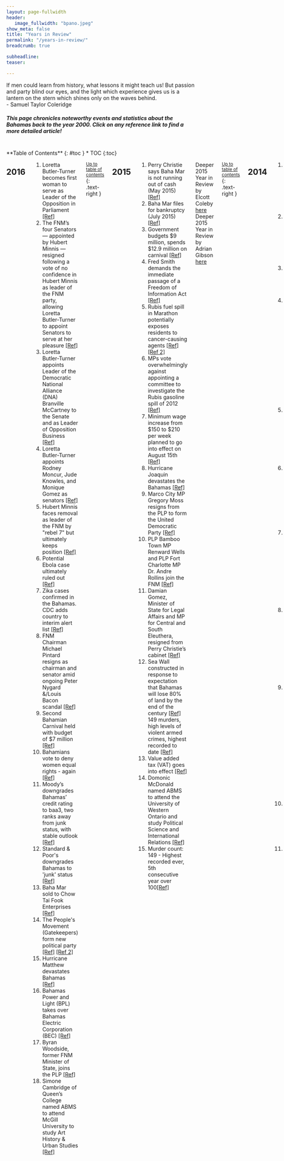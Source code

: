 ```yaml
---
layout: page-fullwidth
header:
   image_fullwidth: "bpano.jpeg"
show_meta: false
title: "Years in Review"
permalink: "/years-in-review/"
breadcrumb: true

subheadline: 
teaser:

---
```

>
If men could learn from history, what lessons it might teach us! But passion and party blind our eyes, and the light which experience gives us is a lantern on the stern which shines only on the waves behind.
<br/>- Samuel Taylor Coleridge

<h5>This page chronicles noteworthy events and statistics about the Bahamas back to the year 2000. Click on any reference link to find a more detailed article!</h5>
<br/>
<div class="row">
<div class="medium-4 medium-push-8 columns" markdown="1">
<div class="panel radius" markdown="1">
**Table of Contents**
{: #toc }
*  TOC
{:toc}
</div>
</div><!-- /.medium-4.columns -->

<div class="medium-8 medium-pull-4 columns" markdown="1">

## 2016

1. Loretta Butler-Turner becomes first woman to serve as Leader of the Opposition in Parliament [[Ref]][79]
2. The FNM’s four Senators — appointed by Hubert Minnis — resigned following a vote of no confidence in Hubert Minnis as leader of the FNM party, allowing Loretta Butler-Turner to appoint Senators to serve at her pleasure [[Ref]][79]
3. Loretta Butler-Turner appoints Leader of the Democratic National Alliance (DNA) Branville McCartney to the Senate and as Leader of Opposition Business [[Ref]][79]
4. Loretta Butler-Turner appoints Rodney Moncur, Jude Knowles, and Monique Gomez as senators [[Ref]][79]
5. Hubert Minnis faces removal as leader of the FNM by "rebel 7" but ultimately keeps position [[Ref]][78]
6. Potential Ebola case ultimately ruled out [[Ref]][1]
7. Zika cases confirmed in the Bahamas. CDC adds country to interim alert list [[Ref]][2]
8. FNM Chairman Michael Pintard resigns as chairman and senator amid ongoing Peter Nygard &/Louis Bacon scandal [[Ref]][3]
9. Second Bahamian Carnival held with budget of $7 million [[Ref]][4]
10. Bahamians vote to deny women equal rights - again [[Ref]][5]
11. Moody’s downgrades Bahamas’ credit rating to baa3, two ranks away from junk status, with stable outlook [[Ref]][6]
12. Standard & Poor's downgrades Bahamas to 'junk' status [[Ref]][80]
13. Baha Mar sold to Chow Tai Fook Enterprises [[Ref]][81]
14. The People's Movement (Gatekeepers) form new political party [[Ref]][82] [[Ref 2]][83]
15. Hurricane Matthew devastates Bahamas [[Ref]][62]
16. Bahamas Power and Light (BPL) takes over Bahamas Electric Corporation (BEC) [[Ref]][63]
17. Byran Woodside, former FNM Minister of State, joins the PLP [[Ref]][64]
18. Simone Cambridge of Queen’s College named ABMS to attend McGill University to study Art History & Urban Studies [[Ref]][35]

<small markdown="1">[Up to table of contents](#toc)</small>
{: .text-right }

## 2015

1. Perry Christie says Baha Mar is not running out of cash (May 2015) [[Ref]][7]
2. Baha Mar files for bankruptcy (July 2015) [[Ref]][8]
3. Government budgets $9 million, spends $12.9 million on carnival [[Ref]][9]
4. Fred Smith demands the immediate passage of a Freedom of Information Act [[Ref]][55]
5. Rubis fuel spill in Marathon potentially exposes residents to cancer-causing agents [[Ref]][65] [[Ref 2]][66]
6. MPs vote overwhelmingly against appointing a committee to investigate the Rubis gasoline spill of 2012 [[Ref]][67]
7. Minimum wage increase from $150 to $210 per week planned to go into effect on August 15th [[Ref]][68]
8. Hurricane Joaquin devastates the Bahamas [[Ref]][69]
9. Marco City MP Gregory Moss resigns from the PLP to form the United Democratic Party [[Ref]][52]
10. PLP Bamboo Town MP Renward Wells and PLP Fort Charlotte MP Dr. Andre Rollins join the FNM [[Ref]][56]
11. Damian Gomez, Minister of State for Legal Affairs and MP for Central and South Eleuthera, resigned from Perry Christie’s cabinet [[Ref]][53]
12. Sea Wall constructed in response to expectation that Bahamas will lose 80% of land by the end of the century [[Ref]][54]
149 murders, high levels of violent armed crimes, highest recorded to date [[Ref]][1]
13. Value added tax (VAT) goes into effect [[Ref]][70]
14. Domonic McDonald named ABMS to attend the University of Western Ontario and study Political Science and International Relations [[Ref]][35]
15. Murder count: 149 - Highest recorded ever, 5th consecutive year over 100[[Ref]][10]

Deeper 2015 Year in Review by Elcott Coleby [here][57]
Deeper 2015 Year in Review by Adrian Gibson [here][58]

<small markdown="1">[Up to table of contents](#toc)</small>
{: .text-right }

## 2014

1. Baha Mar announces it will not be ready to open in December as planned [[Ref]][8]
2. Moody’s downgrades Bahamas’ credit rating to baa2 and changes outlook to stable [[Ref]][6]
3. Groups unite for freedom of information rally [[Ref]][11]
4. Audit reveals $10 million deficit in pharmacy inventory between the physical count and what was reflected on the Princess Margaret Hospital information systems [[Ref]][12]
5. Resolution passes in House to borrow $16.1 million to transition COB to university status [[Ref]][12]
6. Dr. Hubert Minnis defeats Loretta Butler-Turner to retain leadership of the FNM [[Ref]][71]
7. Gabrielle Moss from XYZ named ABMS to attend Johns Hopkins University and study Applied Mathematics [[Ref]][35]
8. Princess Margaret Hospital reports 40 more rape cases in 2013 than Royal Bahamas Police Force reports. [[Ref]][13]
9. Princess Margaret Hospital reports 519 shot or stabbed in 2013 while Royal Bahamas Police Force reports 10 attempted murders. Accuracy of RBPF statistics questioned. [[Ref]][14]
10. Highest recorded crime rate ever - last was 2013 [[Ref needed]][#]
12. Murder count: 122 - Third highest murder rate among 13 Caribbean countries again [[Ref]][15] [[Ref2]][51]

<small markdown="1">[Up to table of contents](#toc)</small>
{: .text-right }

## 2013

1. Referendum to legalize gambling and establish national lottery defeated after at least $1.5 million spent on advertising for a yes vote [[Ref]][16]
* Why referendums are a terrible way to do anything* [[Ref]][73]
3. Final stage of airport reconstruction completed [[Ref]][28]
4. Perry Christie refuses to answer whether Lyford Cay billionaire, Peter Nygard, donated money to the PLP, Peter states he has [[Ref]][17]
5. Several PLP MPs filmed at private meeting with Peter Nygard [[Ref]][18]
6. The Royal Bahamas Defense Force refuses to investigate claims that one of its officers raped and impregnated a 24 year old Cuban woman while at the Carmichael Road Detention Center. They had just completed an investigation into claims its officers beat male Cuban detainees. [[Ref]][19]
7. Value Added Tax discussed for implementation in 2014 [[Ref]][20]
8. Shannon Butler from Queen’s College named ABMS to attend St. Andrew’s University and study Medicine [[Ref]][35]
11. Highest recorded crime rate ever - last was 2012 [[Ref needed]][#]
12. Murder count: 119 - Third highest murder rate among 13 Caribbean countries[[Ref]][15]

Deeper 2013 Year in Review by Bahama Pundit [here][60]

<small markdown="1">[Up to table of contents](#toc)</small>
{: .text-right }

## 2012 - Election Year

1. PLP wins election in landslide with 29/38 seats, the same number of seats they won in the 2002 election [[Ref]][21]
2. Hubert Ingraham resigns as FNM party leader and as MP [[Ref]][22]
3. Dr. Hubert Minnis wins unopposed to be new FNM party leader [[Ref]][23]
4. Limited overseas voting becomes available [[Ref]][24]
5. National debt stands at $5 billion - 50% of GDP. [[Ref]][72]
6. Unemployment nationwide is 15.9% [[Ref]][73]
7. Moody’s downgrades Bahamas’ credit rating to baa1 with negative outlook [[Ref]][6]
8. Hurricane Sandy devastates the Bahamas. [[Ref]][74]
9. Rubis gasoline spill of 2012 (*info on this spill) [[Ref needed]][#]
10. Theophilus Moss from St. Augustine’s College named ABMS to attend Johns Hopkins University and study Mechanical Engineering [[Ref]][35]
11. Highest recorded crime rate ever - last was 2011 [[Ref needed]][#]
12. Murder count: 111 - First decrease since 2008, second consecutive year over 100, 26% unsolved by the end of the year [[Ref]][25]
13. 97 rapes recorded across the Bahamas - 12 (additional) attempted, and 167 (additional) statutory [[Ref]][25]

Deeper 2012 Year in Review by Bahamas B2B [here][59]

<small markdown="1">[Up to table of contents](#toc)</small>
{: .text-right }

## 2011

1. BTC privatization finalized with sale of 51% of shares to Cable & Wireless Communications (CWC) [[Ref]][30]
2. Branville McCartney resigns from the FNM and forms the DNA [[Ref]][26]
3. New sport stadium to be constructed via financial assistance from the Chinese government will be top-knotch sporting facility [[Ref]][27]
4. Moody’s revises Bahamas outlook from stable to negative [[Ref]][6]
5. First stage of airport reconstruction completed [[Ref]][28]
6. Hurricane Irene devastates Bahamas [[Ref]][75]
7. Jamia Moss from St. Augustine’s College named ABMS to attend the College of St. Benedict and study Biochemistry and Spanish [[Ref]][35]
8. Highest recorded crime rate ever - last was 2010 [[Ref needed]][#]
9. Murder count: 127 - Highest recorded to date and ~50% were unsolved by the end of the year [[Ref]][29]
10. 107 rapes recorded across the Bahamas - 84 on New Providence, 28 (additional) attempted, and 179 (additional) statutory rapes  [[Ref]][29]

<small markdown="1">[Up to table of contents](#toc)</small>
{: .text-right }

## 2010

1. Clifford Bowe named ABMS to attend Georgia Institute of Technology [[Ref]][35]
2. Highest recorded crime rate ever - last was 2009 [[Ref needed]][#]
3. Murder count: 94 - Highest recorded to date and 5th highest among 15 caribbean countries at that time [[Ref]][29]
4. 54 rapes recorded on New Providence [[Ref]][1]

<small markdown="1">[Up to table of contents](#toc)</small>
{: .text-right }

## 2009

1. Marital rape bill put forward by FNM but withdrawn due to public criticism [[Ref needed]][36]
2. New Providence Road Improvement Project begins with a budget of $60 million and a timeline of 33.5 months. 
* It would be completed after 48 months at over $240 million, four times the original amount [[Ref]][37]
3. Jenna Chaplin named ABMS to attend University of The Pacific and study Fine Arts and Psychology [[Ref]][35]
4. Highest recorded crime rate ever - last was 2008 [[Ref needed]][#]
5. Murder count: 87 - Highest recorded to date [[Ref]][40]

<small markdown="1">[Up to table of contents](#toc)</small>
{: .text-right }

## 2008

1. The 2008 global financial crisis begins which will drastically affect nearly every country on Earth - potentially the worst financial crisis since the Great Depression[[Ref]][41]
2. Hurricane Hanna devastates the Bahamas. [[Ref]][75]
3. Genymphas Higgs named ABMS to attend Drexel University and study Biomedical Engineering [[Ref]][35]
4. Highest recorded crime rate ever - last was 2007 [[Ref needed]][#]
5. Murder count: 72 [[Ref]][40]

<small markdown="1">[Up to table of contents](#toc)</small>
{: .text-right }

## 2007 - Election Year

1. FNM wins election and inherits ~$8 million in budget surplus - which will turn into a $600 million deficit by 2012 [[Ref]][42] [[Ref 2]][76]
2. Plans for Baha Mar announced [[Ref]][8]
3. Lisa Rodgers from St. Andrews named ABMS to attend Brown University and study Education [[Ref]][35]
4. Highest recorded crime rate ever - last was 2006 [[Ref needed]][#]
5. Murder count: 78 - Highest recorded to date [[Ref]][40]

<small markdown="1">[Up to table of contents](#toc)</small>
{: .text-right }

## 2006

1. Kyle Chea named ABMS to attend Vassar College to study Medicine and Foreign Languages [[Ref]][35]
2. Highest crime rate ever! [[Ref needed]][#]
3. Murder count: 60 [[Ref]][40]

<small markdown="1">[Up to table of contents](#toc)</small>
{: .text-right }

## 2005

1. Hurricane Katrina and Wilma devastates the Bahamas. [[Ref]][1]
2. Andrea Culmer named ABMS to attend McGill University to study Chemistry / Medicine [[Ref]][35]
3. Highest recorded crime rate ever - last was 2004 [[Ref needed]][#]
4. Murder count: 50 [[Ref]][40]

<small markdown="1">[Up to table of contents](#toc)</small>
{: .text-right }

## 2004

1. Hurricane Frances and Hurricane Jeanne [[Ref]][45]
2. Sharelle Ferguson named ABMS to attend Harvard University and study Social Studies [[Ref]][35]
3. Highest recorded crime rate ever - last was 2002 [[Ref needed]][#]
4. Murder count: 44 [[Ref]][40]

<small markdown="1">[Up to table of contents](#toc)</small>
{: .text-right }

## 2003

1. Moody’s changes Bahamas’ A3 rating outlook from positive to stable [[Ref]][6]
2. Sebastian Hutchinson named ABMS to attend the University of Pennsylvania and study Finance and Accounting [[Ref]][35]
3. Murder count: 50 [[Ref]][40]

<small markdown="1">[Up to table of contents](#toc)</small>
{: .text-right }

## 2002 - Election Year

1. The PLP wins the election in a landslide, defeating the governing FNM [[Ref]][47]
2. Bahamians vote to deny women equal rights [[Ref]][46]
3. Moody’s changes Bahamas’ A3 rating outlook from stable to positive [[Ref]][2]
4. Dr. Peter Blair from St. Andrew’s named ABMS to attend Duke University and study Physics and Mathematics [[Ref]][35]
5. Highest recorded crime rate ever! [[Ref needed]][#]
6. Murder count: 52 [[Ref]][40]

Deeper 2002 Year in Review [here][61]

<small markdown="1">[Up to table of contents](#toc)</small>
{: .text-right }

## 2001

1. The September 11 terrorist attack occurs and consequent measures increase the difficulty of traveling to the US [[Ref]][48]
2. Moody’s changes Bahamas’ A3 rating outlook from positive to stable [[Ref]][6]
3. Hurricane Michelle hits the Bahamas [[Ref]][77]
4. Murder count: 43 [[Ref]][40]

<small markdown="1">[Up to table of contents](#toc)</small>
{: .text-right }

##  2000

1. Ricardo Davis named All Bahamas Merit Scholar (ABMS) to attend Queen’s University and study Biochemistry [[Ref]][35]
2. Murder count: 73 [[Ref]][40]

<small markdown="1">[Up to table of contents](#toc)</small>
{: .text-right }

### Acronyms

FNM: Free National Movement
<br/>PLP: Political Liberal Party
<br/>MP: Memeber of Parliament
<br/>BPL: Bahamas Power & Light
<br/>BEC: Bahamas Electrical Corporation
<br/>BTC: Bahamas Telecommunications Company
<br/>CDC: Centers for Disease Control and Prevention

<small markdown="1">[Up to table of contents](#toc)</small>
{: .text-right }

</div><!-- /.medium-8.columns -->
</div><!-- /.row -->

<!-- 2016 -->
[1]: http://www.jamaicaobserver.com/news/Ebola-scare-after-patient-returns-to-Bahamas-from-South-Africa
[2]: http://www.tribune242.com/news/2016/aug/10/breaking-news-first-zika-case-confirmed-bahamas/
[3]: http://www.bahamaslocal.com/newsitem/148274/Michael_Pintard_resigns.html
[4]: http://www.thenassauguardian.com/news/64065-pm-defends-carnival-spending
[5]: http://en.wikipedia.org/wiki/Bahamian_constitutional_referendum,_2016
[62]: http://www.cbsnews.com/news/hurricane-matthew-tears-through-the-bahamas/
[63]: http://www.tribune242.com/news/2016/oct/31/insight-bpl-and-bec-siamese-twins-electric-power/
[64]: http://www.bahamaslocal.com/newsitem/144040/Former_FNM_Minister_joins_the_PLP.html
[78]: http://www.tribune242.com/news/2016/dec/07/breaking-news-hubert-minnis-removed-leader-opposit/
[79]: http://www.thebahamasweekly.com/publish/bahamas_social_political_gender_activist_human%20rights/Disappointment_in_Butler-Turner_s_Senate_Appointments51819.shtml
[80]: http://www.tribune242.com/news/2016/dec/21/standard-poors-downgrades-bahamas-junk-status/
[81]: http://www.tribune242.com/news/2016/dec/12/pm-confirms-sale-baha-mar-chow-tai-fook-enterprise/
[82]: http://www.thenassauguardian.com/news/67879-gatekeepers-forms-political-party
[83]: http://www.thenassauguardian.com/opinion/letters/70183-gatekeepers-10-point-plan-for-the-bahamas

<!-- 2015 -->
[6]: https://www.moodys.com/credit-ratings/Bahamas-Government-of-credit-rating-600010326
[7]: http://www.bahamaslocal.com/newsitem/126092/PM_Baha_Mar_not_running_out_of_cash.html
[8]: http://www.hotelnewsnow.com/Articles/27571/Tracking-Baha-Mars-development-trek
[9]: http://www.bahamaslocal.com/newsitem/131596/Junkanoo_carnival_and_how_we_define_success.html
[10]: http://www.osac.gov/pages/ContentReportDetails.aspx?cid=19192
[52]: http://www.bahamaslocal.com/newsitem/139917/Moss_forms_the_United_Democratic_Party.html
[53]: http://www.bahamaslocal.com/newsitem/141562/Leaving_Perry_Christie.html
[54]: http://www.juancole.com/2015/05/bahamas-century-climate.html
[55]: http://www.bahamaslocal.com/newsitem/124769/Smith_demands_FOIA_right_now.html
[56]: http://www.bahamaslocal.com/newsitem/138460/Wells_and_Rollins_join_the_FNM.html
[65]: http://www.bahamaslocal.com/newsitem/124538/Cash_Rubis_teachable_moment_could_ruin_peoples_lives.html
[67]: http://www.bahamaslocal.com/newsitem/124994/MPs_reject_bid_for_Rubis_leak_probe.html
[68]: http://www.bahamaslocal.com/newsitem/130994/Minimum_wage_increase_set_for_Aug_15.html
[69]: http://weather.com/safety/hurricane/news/hurricane-joaquin-bahamas-impacts
[70]: http://www.tribune242.com/news/2015/jul/16/bahamas-only-now-seeing-real-vat-effect/

<!-- 2014 -->
[11]: http://www.bahamaslocal.com/newsitem/100442/Groups_to_unite_for_Freedom_of_Information_rally.html
[12]: http://www.tribune242.com/news/2014/oct/08/lightbourn-quizzes-govt-10m-missing-drugs/
[13]: http://www.tribune242.com/news/2014/feb/06/hospital-reports-show-40-more-rapes-police-statist/
[14]: http://www.tribune242.com/news/2014/feb/06/police-crime-figures-doubt/
[15]: http://www.osac.gov/pages/ContentReportDetails.aspx?cid=17138
[71]: http://www.tribune242.com/news/2014/nov/21/fnm-convention-dr-hubert-minnis-wins-party-leaders/

<!-- 2013 -->
[16]: http://en.wikipedia.org/wiki/Bahamian_gambling_referendum,_2013
[17]: http://www.tribune242.com/news/2013/jul/18/christie-i-cant-reveal-who-donated-to-election/ 
[18]: http://www.tribune242.com/news/2013/jul/15/government-silent-over-nygard-questions/
[19]: http://www.tribune242.com/news/2013/sep/04/defence-force-wont-investigate-cuban-womans-rape-c/
[20]: http://www.thenassauguardian.com/index.php?option=com_content&id=39262:a-look-at-the-proposed-vat-system&Itemid=86

<!-- 2012 -->
[21]: http://en.wikipedia.org/wiki/Bahamian_general_election,_2012
[22]: http://www.paradisebahamas.com/articles.php?cmd=view&id=119
[23]: http://www.bahamaslocal.com/newsitem/50249/NEW_FNM_Leader__HON_DR_Hubert_A_Minnis.html
[24]: http://www.bahamaslocal.com/newsitem/41991/Overseas_Voter_Registration_Now_Open.html
[25]: https://www.osac.gov/pages/ContentReportDetails.aspx?cid=13516
[72]: http://www.tribune242.com/news/2012/may/31/national-debt-to-exceed-5bn-by-mid-2013/
[73]: http://jonesbahamas.com/unemployment-up/
[74]: http://www.theguardian.com/world/2012/oct/26/hurricane-sandy-batters-bahamas

<!-- 2011 -->
[26]: http://www.bahamaslocal.com/newsitem/17954/Branville_McCartney_resigns_from_FNM.html
[27]: http://www.bahamaslocal.com/newsitem/25037/PM_new_stadium_is_a_top_notch_sporting_facility.html
[28]: http://en.wikipedia.org/wiki/Lynden_Pindling_International_Airport
[29]: http://www.osac.gov/pages/contentreportdetails.aspx?cid=12460
[30]: http://bit.ly/2fGtxeX
[75]: http://www.thenassauguardian.com/index.php?option=com_content&view=article&id=20059&Itemid=27

<!-- 2010 -->
[31]: #
[32]: #
[33]: #
[34]: #
[35]: http://www.bahamaslocal.com/newsitem/156567/The_top_graduating_student_for_2016_is.html

<!-- 2009 -->
[36]: http://www.bahamaslocal.com/newsitem/45905/McCartney_clarifies_position_on_marital_rape_issue.html
[37]: http://www.thebahamasweekly.com/publish/bis-news-updates/New_Providence_Road_Improvement_Project_on_Schedule_says_Coordinator5875.shtml
[38]: #
[39]: #
[40]: http://www.bahamasnational.com/?q=node/118

<!-- 2008 -->
[41]: http://en.wikipedia.org/wiki/Financial_crisis_of_2007%E2%80%932008
[75]: http://www.nbcnews.com/id/26496933/ns/weather/t/hanna-knocks-out-power-bahamas/#.WDX72KIrJbU

<!-- 2007 -->
[42]: http://en.wikipedia.org/wiki/Bahamian_general_election,_2007

<!-- 2006 -->
[43]: #

<!-- 2005 -->
[44]: #

<!-- 2004 -->
[45]: http://www.cepal.org/publicaciones/xml/9/20499/L642.pdf

<!-- 2003 -->

<!-- 2002 -->
[46]: http://en.wikipedia.org/wiki/Bahamian_referendum,_2002
[47]: http://en.wikipedia.org/wiki/Bahamian_general_election,_2002

<!-- 2001 -->
[48]: http://en.wikipedia.org/wiki/September_11_attacks
[77]: http://reliefweb.int/report/bahamas/bahamians-mop-after-hurricane-michelle

<!-- 2000 -->
[49]: #
[50]: #

<!-- Ref 2's -->
[52]: http://www.thenassauguardian.com/news/44468-bahamas-murder-rate-third-in-region
[66]: http://www.thenassauguardian.com/news/57437-marathon-residents-not-in-danger-of-rubis-spill-chemicals-says-ministry-paho
[73]: http://www.politico.com/magazine/story/2016/07/brexit-trump-referendums-political-exclusion-214014
[76]: http://www.tribune242.com/news/2013/may/06/roberts-blames-debt-left-by-fnm/

<!-- Other YIRs -->
[57]: http://www.bahamasnational.com/?q=node/5306
[58]: http://www.tribune242.com/news/2015/dec/31/young-mans-view-matters-must-be-resolved-2016/?opinion
[59]: http://www.bahamaslocal.com/newsitem/63130/2012_Year_In_Review.html
[60]: http://www.bahamapundit.com/2014/01/lasting-legacies-for-the-bahamas-from-the-year-2013.html#more
[61]: http://bahamasb2b.com/news/wmview.php?ArtID=707

<!-- Next number: 84  -->
